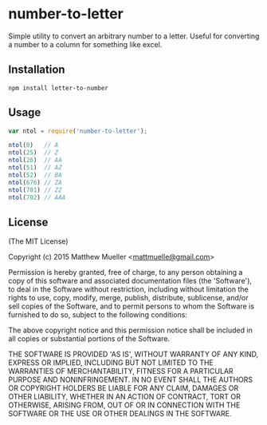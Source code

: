 
# number-to-letter

  Simple utility to convert an arbitrary number to a letter. Useful for converting a number to a column for something like excel.

## Installation

```base
npm install letter-to-number
```

## Usage

```js
var ntol = require('number-to-letter');

ntol(0)   // A
ntol(25)  // Z
ntol(26)  // AA
ntol(51)  // AZ
ntol(52)  // BA
ntol(676) // ZA
ntol(701) // ZZ
ntol(702) // AAA
```

## License 

(The MIT License)

Copyright (c) 2015 Matthew Mueller &lt;mattmuelle@gmail.com&gt;

Permission is hereby granted, free of charge, to any person obtaining
a copy of this software and associated documentation files (the
'Software'), to deal in the Software without restriction, including
without limitation the rights to use, copy, modify, merge, publish,
distribute, sublicense, and/or sell copies of the Software, and to
permit persons to whom the Software is furnished to do so, subject to
the following conditions:

The above copyright notice and this permission notice shall be
included in all copies or substantial portions of the Software.

THE SOFTWARE IS PROVIDED 'AS IS', WITHOUT WARRANTY OF ANY KIND,
EXPRESS OR IMPLIED, INCLUDING BUT NOT LIMITED TO THE WARRANTIES OF
MERCHANTABILITY, FITNESS FOR A PARTICULAR PURPOSE AND NONINFRINGEMENT.
IN NO EVENT SHALL THE AUTHORS OR COPYRIGHT HOLDERS BE LIABLE FOR ANY
CLAIM, DAMAGES OR OTHER LIABILITY, WHETHER IN AN ACTION OF CONTRACT,
TORT OR OTHERWISE, ARISING FROM, OUT OF OR IN CONNECTION WITH THE
SOFTWARE OR THE USE OR OTHER DEALINGS IN THE SOFTWARE.
